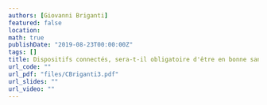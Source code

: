 ```yaml
---
authors: [Giovanni Briganti]
featured: false
location: 
math: true
publishDate: "2019-08-23T00:00:00Z"
tags: []
title: Dispositifs connectés, sera-t-il obligatoire d'être en bonne santé ? - Numerikare
url_code: ""
url_pdf: "files/CBriganti3.pdf"
url_slides: ""
url_video: ""
---
```

